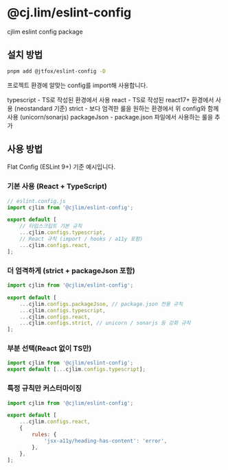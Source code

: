 # @cj.lim/eslint-config

cjlim eslint config package

## 설치 방법

```bash
pnpm add @jtfox/eslint-config -D
```

프로젝트 환경에 알맞는 config를 import해 사용합니다.

typescript - TS로 작성된 환경에서 사용
react - TS로 작성된 react17+ 환경에서 사용 (neostandard 기준)
strict - 보다 엄격한 룰을 원하는 환경에서 위 config와 함께 사용 (unicorn/sonarjs)
packageJson - package.json 파일에서 사용하는 룰을 추가

## 사용 방법

Flat Config (ESLint 9+) 기준 예시입니다.

### 기본 사용 (React + TypeScript)

```js
// eslint.config.js
import cjlim from '@cjlim/eslint-config';

export default [
    // 타입스크립트 기본 규칙
    ...cjlim.configs.typescript,
    // React 규칙 (import / hooks / a11y 포함)
    ...cjlim.configs.react,
];
```

### 더 엄격하게 (strict + packageJson 포함)

```js
import cjlim from '@cjlim/eslint-config';

export default [
    ...cjlim.configs.packageJson, // package.json 전용 규칙
    ...cjlim.configs.typescript,
    ...cjlim.configs.react,
    ...cjlim.configs.strict, // unicorn / sonarjs 등 강화 규칙
];
```

### 부분 선택(React 없이 TS만)

```js
import cjlim from '@cjlim/eslint-config';
export default [...cjlim.configs.typescript];
```

### 특정 규칙만 커스터마이징

```js
import cjlim from '@cjlim/eslint-config';

export default [
    ...cjlim.configs.react,
    {
        rules: {
            'jsx-a11y/heading-has-content': 'error',
        },
    },
];
```
